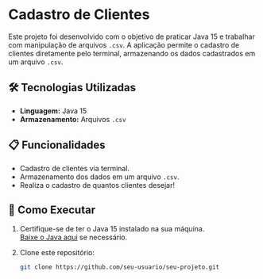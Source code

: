 # Cadastro de Clientes

Este projeto foi desenvolvido com o objetivo de praticar Java 15 e trabalhar com manipulação de arquivos `.csv`. A aplicação permite o cadastro de clientes diretamente pelo terminal, armazenando os dados cadastrados em um arquivo `.csv`.

## 🛠️ Tecnologias Utilizadas

- **Linguagem:** Java 15
- **Armazenamento:** Arquivos `.csv`

## 📋 Funcionalidades

- Cadastro de clientes via terminal.
- Armazenamento dos dados em um arquivo `.csv`.
- Realiza o cadastro de quantos clientes desejar!

## 🚀 Como Executar

1. Certifique-se de ter o Java 15 instalado na sua máquina.  
   [Baixe o Java aqui](https://www.oracle.com/java/technologies/javase-downloads.html) se necessário.

2. Clone este repositório:
   ```bash
   git clone https://github.com/seu-usuario/seu-projeto.git

